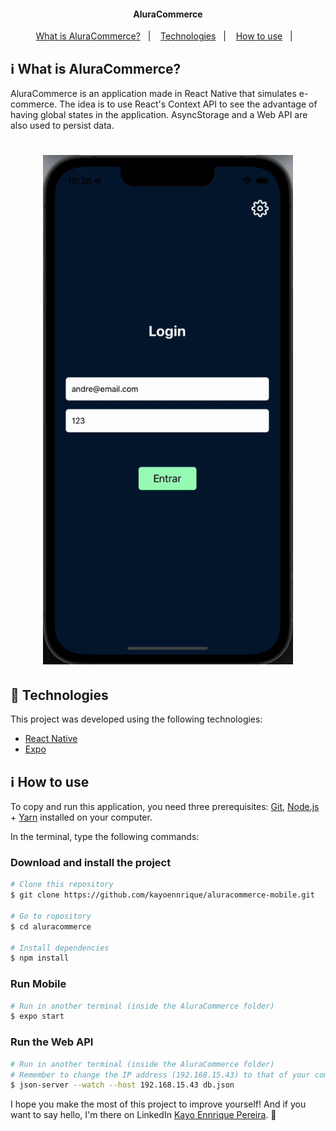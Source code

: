 <h4 align="center">
AluraCommerce
</h4>

<p align="center">
  <a href="#information_source-o-que-é-o-ficando-online">What is AluraCommerce?</a>&nbsp;&nbsp;&nbsp;|&nbsp;&nbsp;&nbsp;
  <a href="#rocket-Technologies">Technologies</a>&nbsp;&nbsp;&nbsp;|&nbsp;&nbsp;&nbsp;
  <a href="#information_source-how-to-use">How to use</a>&nbsp;&nbsp;&nbsp;|&nbsp;&nbsp;&nbsp;
</p>

## :information_source: What is AluraCommerce?

AluraCommerce is an application made in React Native that simulates e-commerce. The idea is to use React's Context API to see the advantage of having global states in the application. AsyncStorage and a Web API are also used to persist data.

<h1 align="center">
    <img alt="Demonstracao" title="Demonstracao" src=".images/demo.gif" width="400px" />
</h1>

## :rocket: Technologies

This project was developed using the following technologies:

- [React Native][rn]
- [Expo][expo]

## :information_source: How to use

To copy and run this application, you need three prerequisites: [Git](https://git-scm.com), [Node.js][nodejs] + [Yarn][yarn] installed on your computer.

In the terminal, type the following commands:

### Download and install the project

```bash
# Clone this repository
$ git clone https://github.com/kayoennrique/aluracommerce-mobile.git

# Go to ropository
$ cd aluracommerce

# Install dependencies
$ npm install
```

### Run Mobile

```bash
# Run in another terminal (inside the AluraCommerce folder)
$ expo start
```

### Run the Web API

```bash
# Run in another terminal (inside the AluraCommerce folder)
# Remember to change the IP address (192.168.15.43) to that of your computer!
$ json-server --watch --host 192.168.15.43 db.json
```

I hope you make the most of this project to improve yourself! And if you want to say hello, I'm there on LinkedIn [Kayo Ennrique Pereira](https://www.linkedin.com/in/kayoennrique/). :wave:

[nodejs]: https://nodejs.org/
[expo]: https://docs.expo.dev/
[rn]: https://facebook.github.io/react-native/
[yarn]: https://yarnpkg.com/
